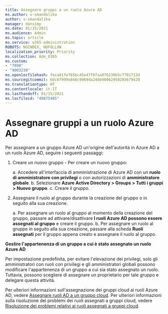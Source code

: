 ```yaml
---
title: Assegnare gruppi a un ruolo Azure AD
ms.author: v-smandalika
author: v-smandalika
manager: dansimp
ms.date: 01/15/2021
ms.audience: Admin
ms.topic: article
ms.service: o365-administration
ROBOTS: NOINDEX, NOFOLLOW
localization_priority: Priority
ms.collection: Adm_O365
ms.custom:
- "7898"
- "9003230"
ms.openlocfilehash: feca81fe785bc45e47f6faa876230b5c7701713d
ms.sourcegitcommit: 6dc6f999e840c90694a246b90062950205679420
ms.translationtype: HT
ms.contentlocale: it-IT
ms.lasthandoff: 01/15/2021
ms.locfileid: "49875405"
---
```

# <a name="assigning-groups-to-azure-ad-role"></a>Assegnare gruppi a un ruolo Azure AD

Per assegnare a un gruppo Azure AD un'origine dell'autorità in Azure AD a un ruolo Azure AD, seguire i seguenti passaggi:

1. Creare un nuovo gruppo - Per creare un nuovo gruppo:

    a. Accedere all'interfaccia di amministrazione di Azure AD con un **ruolo di amministratore con privilegi** o con autorizzazioni di **amministratore globale**.
    b. Selezionare **Azure Active Directory > Groups > Tutti i gruppi > Nuovo gruppo**.
    c. Creare il gruppo.

2. Assegnare il ruolo al gruppo durante la creazione del gruppo o in seguito alla sua creazione.

    a. Per assegnare un ruolo al gruppo al momento della creazione del gruppo, passare ad attivare/disattivare **I ruoli Azure AD possono essere assegnati al gruppo** e creare il gruppo.
    b. Per assegnare un ruolo al gruppo in seguito alla sua creazione, passare alla scheda **Ruoli assegnati** per il gruppo appena creato e assegnare il ruolo al gruppo.  

**Gestire l'appartenenza di un gruppo a cui è stato assegnato un ruolo Azure AD**

Per impostazione predefinita, per evitare l'elevazione dei privilegi, solo gli amministratori con ruoli con privilegi e gli amministratori globali possono modificare l'appartenenza di un gruppo a cui sia stato assegnato un ruolo. Tuttavia, possono scegliere di assegnare un proprietario per tale gruppo e delegare questa attività.

Per ulteriori informazioni sull'assegnazione dei gruppi cloud ai ruoli Azure AD, vedere [Assegnare ruoli AD a un gruppo cloud](https://docs.microsoft.com/azure/active-directory/roles/groups-concept). Per ulteriori informazioni sulla risoluzione dei problemi dei ruoli assegnati a gruppi cloud, vedere [Risoluzione dei problemi relativi ai ruoli assegnati a gruppi cloud](https://docs.microsoft.com/azure/active-directory/roles/groups-faq-troubleshooting).





